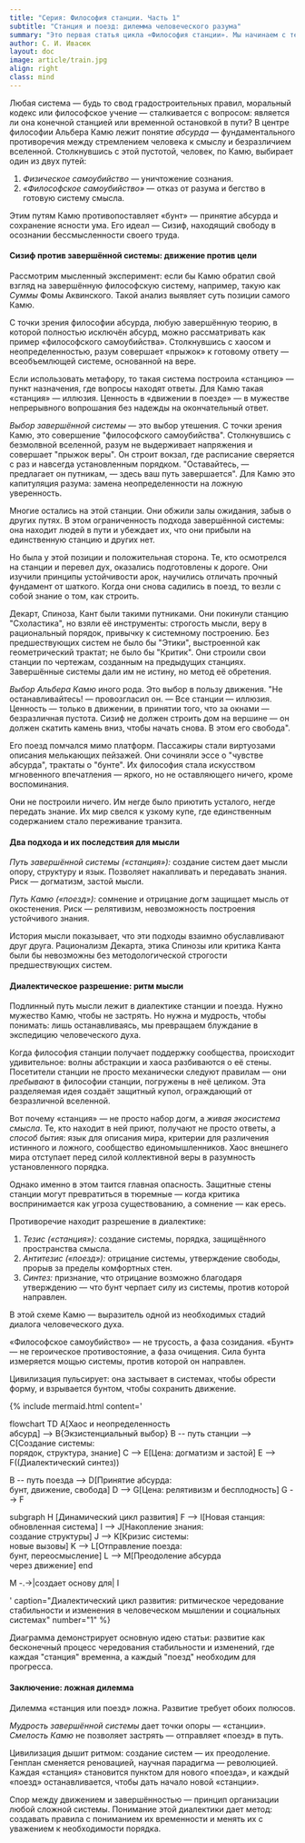 ```yaml
---
title: "Серия: Философия станции. Часть 1"
subtitle: "Станция и поезд: дилемма человеческого разума"
summary: "Это первая статья цикла «Философия станции». Мы начинаем с теории — дилеммы «станции» и «поезда» у Камю, — чтобы в следующих материалах перейти к практике: как эта философия помогает решать реальные проблемы землепользования"
author: С. И. Ивасюк 
layout: doc
image: article/train.jpg
align: right
class: mind
---
```


Любая система — будь то свод градостроительных правил, моральный кодекс или философское учение — сталкивается с вопросом: является ли она конечной станцией или временной остановкой в пути? В центре философии Альбера Камю лежит понятие *абсурда* — фундаментального противоречия между стремлением человека к смыслу и безразличием вселенной. Столкнувшись с этой пустотой, человек, по Камю, выбирает один из двух путей:

1. *Физическое самоубийство* — уничтожение сознания.
2. *«Философское самоубийство»* — отказ от разума и бегство в готовую систему смысла.

Этим путям Камю противопоставляет «бунт» — принятие абсурда и сохранение ясности ума. Его идеал — Сизиф, находящий свободу в осознании бессмысленности своего труда.

#### Сизиф против завершённой системы: движение против цели

Рассмотрим мысленный эксперимент: если бы Камю обратил свой взгляд на завершённую философскую систему, например, такую как *Суммы* Фомы Аквинского. Такой анализ выявляет суть позиции самого Камю.

С точки зрения философии абсурда, любую завершённую теорию, в которой полностью исключён абсурд, можно рассматривать как пример «философского самоубийства». Столкнувшись с хаосом и неопределенностью, разум совершает «прыжок» к готовому ответу — всеобъемлющей системе, основанной на вере.

Если использовать метафору, то такая система построила «станцию» — пункт назначения, где вопросы находят ответы. Для Камю такая «станция» — иллюзия. Ценность в «движении в поезде» — в мужестве непрерывного вопрошания без надежды на окончательный ответ.

*Выбор завершённой системы* — это выбор утешения. С точки зрения Камю, это совершение "философского самоубийства". Столкнувшись с безмолвной вселенной, разум не выдерживает напряжения и совершает "прыжок веры". Он строит вокзал, где расписание сверяется с раз и навсегда установленным порядком. "Оставайтесь, — предлагает он путникам, — здесь ваш путь завершается". Для Камю это капитуляция разума: замена неопределенности на ложную уверенность.

Многие остались на этой станции. Они обжили залы ожидания, забыв о других путях. В этом ограниченность подхода завершённой системы: она находит людей в пути и убеждает их, что они прибыли на единственную станцию и других нет.

Но была у этой позиции и положительная сторона. Те, кто осмотрелся на станции и перевел дух, оказались подготовлены к дороге. Они изучили принципы устойчивости арок, научились отличать прочный фундамент от шаткого. Когда они снова садились в поезд, то везли с собой знание о том, как строить.

Декарт, Спиноза, Кант были такими путниками. Они покинули станцию "Схоластика", но взяли её инструменты: строгость мысли, веру в рациональный порядок, привычку к системному построению. Без предшествующих систем не было бы "Этики", выстроенной как геометрический трактат; не было бы "Критик". Они строили свои станции по чертежам, созданным на предыдущих станциях. Завершённые системы дали им не истину, но метод её обретения.

*Выбор Альбера Камю* иного рода. Это выбор в пользу движения. "Не останавливайтесь! — провозгласил он. — Все станции — иллюзия. Ценность — только в движении, в принятии того, что за окнами — безразличная пустота. Сизиф не должен строить дом на вершине — он должен скатить камень вниз, чтобы начать снова. В этом его свобода".

Его поезд помчался мимо платформ. Пассажиры стали виртуозами описания мелькающих пейзажей. Они сочиняли эссе о "чувстве абсурда", трактаты о "бунте". Их философия стала искусством мгновенного впечатления — яркого, но не оставляющего ничего, кроме воспоминания.

Они не построили ничего. Им негде было приютить усталого, негде передать знание. Их мир свелся к узкому купе, где единственным содержанием стало переживание транзита.

#### Два подхода и их последствия для мысли

*Путь завершённой системы («станция»):* создание систем дает мысли опору, структуру и язык. Позволяет накапливать и передавать знания. Риск — догматизм, застой мысли.

*Путь Камю («поезд»):* сомнение и отрицание догм защищает мысль от окостенения. Риск — релятивизм, невозможность построения устойчивого знания.

История мысли показывает, что эти подходы взаимно обуславливают друг друга. Рационализм Декарта, этика Спинозы или критика Канта были бы невозможны без методологической строгости предшествующих систем.

#### Диалектическое разрешение: ритм мысли

Подлинный путь мысли лежит в диалектике станции и поезда. Нужно мужество Камю, чтобы не застрять. Но нужна и мудрость, чтобы понимать: лишь останавливаясь, мы превращаем блуждание в экспедицию человеческого духа.

Когда философия станции получает поддержку сообщества, происходит удивительное: волны абстракции и хаоса разбиваются о её стены. Посетители станции не просто механически следуют правилам — они *пребывают* в философии станции, погружены в неё целиком. Эта разделяемая идея создаёт защитный купол, ограждающий от  безразличной вселенной.

Вот почему «станция» — не просто набор догм, а *живая экосистема смысла*. Те, кто находит в ней приют, получают не просто ответы, а *способ бытия*: язык для описания мира, критерии для различения истинного и ложного, сообщество единомышленников. Хаос внешнего мира отступает перед силой коллективной веры в разумность установленного порядка.

Однако именно в этом таится главная опасность. Защитные стены станции могут превратиться в тюремные — когда критика воспринимается как угроза существованию, а сомнение — как ересь.

Противоречие находит разрешение в диалектике:

1. *Тезис («станция»):* создание системы, порядка, защищённого пространства смысла.
2. *Антитезис («поезд»):* отрицание системы, утверждение свободы, прорыв за пределы комфортных стен.
3. *Синтез:* признание, что отрицание возможно благодаря утверждению — что бунт черпает силу из системы, против которой направлен.

В этой схеме Камю — выразитель одной из необходимых стадий диалога человеческого духа.

«Философское самоубийство» — не трусость, а фаза созидания. «Бунт» — не героическое противостояние, а фаза очищения. Сила бунта измеряется мощью системы, против которой он направлен.

Цивилизация пульсирует: она застывает в системах, чтобы обрести форму, и взрывается бунтом, чтобы сохранить движение.

{% include mermaid.html content='

flowchart TD
    A[Хаос и неопределенность<br>абсурд] --> B{Экзистенциальный выбор}
    B -- путь станции --> C[Создание системы:<br>порядок, структура, знание]
C --> E[Цена: догматизм и застой]
E --> F((Диалектический синтез))

B -- путь поезда --> D[Принятие абсурда:<br>бунт, движение, свобода]
D --> G[Цена: релятивизм и бесплодность]
G --> F

subgraph H [Динамический цикл развития]
    F --> I[Новая станция:<br>обновленная система]
    I --> J[Накопление знания:<br>создание структуры]
    J --> K[Кризис системы:<br>новые вызовы]
    K --> L[Отправление поезда:<br>бунт, переосмысление]
    L --> M[Преодоление абсурда<br>через движение]
end

M -.->|создает основу для| I

' 
caption="Диалектический цикл развития: ритмическое чередование стабильности и изменения в человеческом мышлении и социальных системах" 
number="1"
%}

Диаграмма демонстрирует основную идею статьи: развитие как бесконечный процесс чередования стабильности и изменений, где каждая "станция" временна, а каждый "поезд" необходим для прогресса.

#### Заключение: ложная дилемма

Дилемма «станция или поезд» ложна. Развитие требует обоих полюсов.

*Мудрость завершённой системы* дает точки опоры — «станции».
*Смелость Камю* не позволяет застрять — отправляет «поезд» в путь.

Цивилизация дышит ритмом: создание систем — их преодоление. Генплан сменяется реновацией, научная парадигма — революцией. Каждая «станция» становится пунктом для нового «поезда», и каждый «поезд» останавливается, чтобы дать начало новой «станции».

Спор между движением и завершённостью — принцип организации любой сложной системы. Понимание этой диалектики дает метод: создавать правила с пониманием их временности и менять их с уважением к необходимости порядка.
